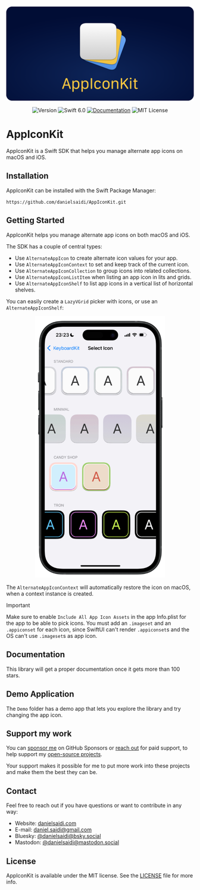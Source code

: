 <p align="center">
    <img src ="Resources/Logo_Rounded.png" alt="AppIconKit Logo" title="AppIconKit" />
</p>

<p align="center">
    <img src="https://img.shields.io/github/v/release/danielsaidi/AppIconKit?color=%2300550&sort=semver" alt="Version" title="Version" />
    <img src="https://img.shields.io/badge/swift-6.0-orange.svg" alt="Swift 6.0" />
        <a href="https://danielsaidi.github.io/AppIconKit"><img src="https://img.shields.io/badge/documentation-web-blue.svg" alt="Documentation" /></a>
    <img src="https://img.shields.io/github/license/danielsaidi/AppIconKit" alt="MIT License" title="MIT License" />
</p>


# AppIconKit

AppIconKit is a Swift SDK that helps you manage alternate app icons on macOS and iOS.



## Installation

AppIconKit can be installed with the Swift Package Manager:

```
https://github.com/danielsaidi/AppIconKit.git
```



## Getting Started

AppIconKit helps you manage alternate app icons on both macOS and iOS.

The SDK has a couple of central types:

* Use `AlternateAppIcon` to create alternate icon values for your app.
* Use `AlternateAppIconContext` to set and keep track of the current icon. 
* Use `AlternateAppIconCollection` to group icons into related collections.
* Use `AlternateAppIconListItem` when listing an app icon in lits and grids.
* Use `AlternateAppIconShelf` to list app icons in a vertical list of horizontal shelves.

You can easily create a `LazyVGrid` picker with icons, or use an `AlternateAppIconShelf`:

<p align="center">
    <img src="/Resources/device.png" alt="Screenshot" width=350 />
</p>

The `AlternateAppIconContext` will automatically restore the icon on macOS, when a context instance is created.  

> [!IMPORTANT]  
> Make sure to enable `Include All App Icon Assets` in the app Info.plist for the app to be able to pick icons. You must add an `.imageset` and an `.appiconset` for each icon, since SwiftUI can't render `.appiconset`s and the OS can't use `.imageset`s as app icon.   



## Documentation

This library will get a proper documentation once it gets more than 100 stars. 



## Demo Application

The `Demo` folder has a demo app that lets you explore the library and try changing the app icon.



## Support my work 

You can [sponsor me][Sponsors] on GitHub Sponsors or [reach out][Email] for paid support, to help support my [open-source projects][OpenSource].

Your support makes it possible for me to put more work into these projects and make them the best they can be.



## Contact

Feel free to reach out if you have questions or want to contribute in any way:

* Website: [danielsaidi.com][Website]
* E-mail: [daniel.saidi@gmail.com][Email]
* Bluesky: [@danielsaidi@bsky.social][Bluesky]
* Mastodon: [@danielsaidi@mastodon.social][Mastodon]



## License

AppIconKit is available under the MIT license. See the [LICENSE][License] file for more info.



[Email]: mailto:daniel.saidi@gmail.com

[Website]: https://danielsaidi.com
[GitHub]: https://github.com/danielsaidi
[Bluesky]: https://bsky.app/profile/danielsaidi.bsky.social
[Twitter]: https://twitter.com/danielsaidi
[Mastodon]: https://mastodon.social/@danielsaidi
[OpenSource]: https://danielsaidi.com/opensource
[Sponsors]: https://github.com/sponsors/danielsaidi

[Documentation]: https://danielsaidi.github.io/AppIconKit
[Getting-Started]: https://danielsaidi.github.io/AppIconKit/documentation/appiconkit/getting-started

[License]: https://github.com/danielsaidi/AppIconKit/blob/master/LICENSE
